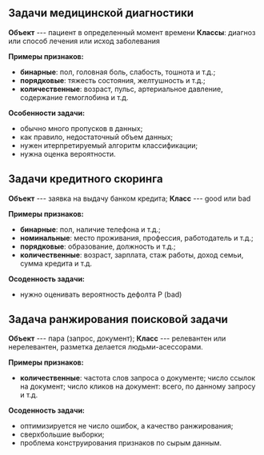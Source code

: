 ## Задачи медицинской диагностики

**Объект** --- пациент в определенный момент времени
**Классы**: диагноз или способ лечения или исход заболевания

**Примеры признаков:**
* **бинарные**: пол, головная боль, слабость, тошнота и т.д.;
* **порядковые**: тяжесть состояния, желтушность и т.д.;
* **количественные**: возраст, пульс, артериальное давление, содержание гемоглобина и т.д.

**Особенности задачи:**
* обычно много пропусков в данных;
* как правило, недостаточный объем данных;
* нужен итерпретируемый алгоритм классификации;
* нужна оценка вероятности. 
 
## Задачи кредитного скоринга

**Объект** --- заявка на выдачу банком кредита;
**Класс** --- good или bad

**Примеры признаков:**
* **бинарные**: пол, наличие телефона и т.д.;
* **номинальные**: место проживания, профессия, работодатель и т.д.;
* **порядковые**: образование, должность и т.д.;
* **количественные**: возраст, зарплата, стаж работы, доход семьи, сумма кредита и т.д.
 
**Осоденность задачи:** 
* нужно оценивать вероятность дефолта P (bad)

## Задача ранжирования поисковой задачи

**Объект** --- пара (запрос, документ);
**Класс** --- релевантен или нерелевантен, разметка делается людьми-асессорами. 

**Примеры признаков:**
* **количественные**: 
    частота слов запроса о документе;
    число ссылок на документ;
    число кликов на документ: всего, по данному запросу и т.д.
 
 **Осоденность задачи:** 
* оптимизируется не число ошибок, а качество ранжирования;
* сверхбольшие выборки;
* проблема конструирования признаков по сырым данным.

















